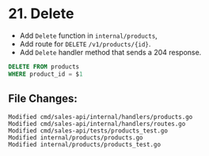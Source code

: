 # 21. Delete

- Add `Delete` function in `internal/products`,
- Add route for `DELETE` `/v1/products/{id}`.
- Add `Delete` handler method that sends a 204 response.

```sql
DELETE FROM products
WHERE product_id = $1
```


## File Changes:

```
Modified cmd/sales-api/internal/handlers/products.go
Modified cmd/sales-api/internal/handlers/routes.go
Modified cmd/sales-api/tests/products_test.go
Modified internal/products/products.go
Modified internal/products/products_test.go
```